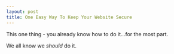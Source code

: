 ```yaml
---
layout: post
title: One Easy Way To Keep Your Website Secure
---
```


This one thing - you already know how to do it...for the most part.

We all know we _should_ do it.
